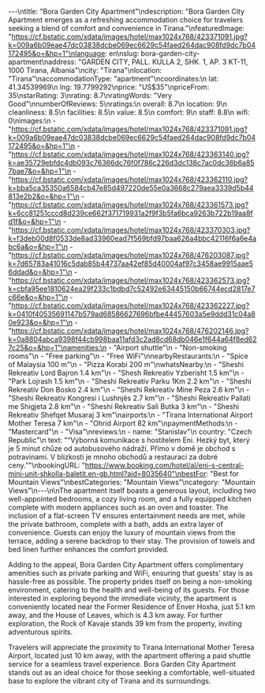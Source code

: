 ---\ntitle: "Bora Garden City Apartment"\ndescription: "Bora Garden City Apartment emerges as a refreshing accommodation choice for travelers seeking a blend of comfort and convenience in Tirana."\nfeaturedImage: "https://cf.bstatic.com/xdata/images/hotel/max1024x768/423371091.jpg?k=009a6b09eae47dc03838dcbe069ec6629c54faed264dac908fd9dc7b04172495&o=&hp=1"\nlanguage: en\nslug: bora-garden-city-apartment\naddress: "GARDEN CITY, PALL. KULLA 2, SHK. 1, AP. 3 KT-11, 1000 Tirana, Albania"\ncity: "Tirana"\nlocation: "Tirana"\naccommodationType: "apartment"\ncoordinates:\n  lat: 41.34539969\n  lng: 19.7799292\nprice: "US$35"\npriceFrom: 35\nstarRating: 3\nrating: 8.7\nratingWords: "Very Good"\nnumberOfReviews: 5\nratings:\n  overall: 8.7\n  location: 9\n  cleanliness: 8.5\n  facilities: 8.5\n  value: 8.5\n  comfort: 9\n  staff: 8.8\n  wifi: 0\nimages:\n  - "https://cf.bstatic.com/xdata/images/hotel/max1024x768/423371091.jpg?k=009a6b09eae47dc03838dcbe069ec6629c54faed264dac908fd9dc7b04172495&o=&hp=1"\n  - "https://cf.bstatic.com/xdata/images/hotel/max1024x768/423363140.jpg?k=ae35729ebfdc4db093c76366dc76f0f786c226d3dc138c7ac0dc36b6a857bae7&o=&hp=1"\n  - "https://cf.bstatic.com/xdata/images/hotel/max1024x768/423362110.jpg?k=bba5ca35350a6584cb47e85d497220de55e0a3668c279aea3339d5b44813e2b2&o=&hp=1"\n  - "https://cf.bstatic.com/xdata/images/hotel/max1024x768/423361573.jpg?k=6cc81251cccd8d239ce662f371719931a2f9f3b5fa6bca9263b722b19aa8fd1f&o=&hp=1"\n  - "https://cf.bstatic.com/xdata/images/hotel/max1024x768/423370303.jpg?k=f3deb00d8f0533de8ad33960ead7f569bfd97baa626a4bbc42116f6a6e4abc6a&o=&hp=1"\n  - "https://cf.bstatic.com/xdata/images/hotel/max1024x768/476203087.jpg?k=7d65783a41016c5dab85b44737aa42ef85d40004af97c3458ae9915aae56ddad&o=&hp=1"\n  - "https://cf.bstatic.com/xdata/images/hotel/max1024x768/423362573.jpg?k=cbfa95ee1810624ea29f233c1bdbd7c52492e63445150b66744ecd2817e7c66e&o=&hp=1"\n  - "https://cf.bstatic.com/xdata/images/hotel/max1024x768/423362227.jpg?k=0410f40535691147b579ad68586627696bfbe44457603a5e9ddd31c04a80e923&o=&hp=1"\n  - "https://cf.bstatic.com/xdata/images/hotel/max1024x768/476202146.jpg?k=0a8804abca9398f44cb998baa11afd3c2ad8cd68db046e1f644a64f8ed627c25&o=&hp=1"\namenities:\n  - "Airport shuttle"\n  - "Non-smoking rooms"\n  - "Free parking"\n  - "Free WiFi"\nnearbyRestaurants:\n  - "Spice of Malaysia 100 m"\n  - "Pizza Korabi 200 m"\nwhatsNearby:\n  - "Sheshi Rekreativ Lord Bajron 1.4 km"\n  - "Shesh Rekreativ Yzberisht 1.5 km"\n  - "Park Lojrash 1.5 km"\n  - "Sheshi Rekreativ Parku 1Km 2.2 km"\n  - "Sheshi Rekreativ Don Bosko 2.4 km"\n  - "Sheshi Rekreativ Mine Peza 2.6 km"\n  - "Sheshi Rekreativ Kongresi i Lushnjës 2.7 km"\n  - "Sheshi Rekreativ Pallati me Shigjeta 2.8 km"\n  - "Sheshi Rekreativ Sali Butka 3 km"\n  - "Sheshi Rekreativ Shefqet Musaraj 3 km"\nairports:\n  - "Tirana International Airport Mother Teresa 7 km"\n  - "Ohrid Airport 82 km"\npaymentMethods:\n  - "Mastercard"\n  - "Visa"\nreviews:\n  - name: "Stanislav"\n    country: "Czech Republic"\n    text: "“Výborná komunikace s hostitelem Eni. Hezký byt, který je 5 minut chůze od autobusového nádraží. Přímo v domě je obchod s potravinami. V blízkosti je mnoho obchodů a restaurací za dobré ceny.”"\nbookingURL: "https://www.booking.com/hotel/al/eni-s-central-mini-unit-shkolla-baletit.en-gb.html?aid=8035640"\nbestFor: "Best for Mountain Views"\nbestCategories: "Mountain Views"\ncategory: "Mountain Views"\n---\n\nThe apartment itself boasts a generous layout, including two well-appointed bedrooms, a cozy living room, and a fully equipped kitchen complete with modern appliances such as an oven and toaster. The inclusion of a flat-screen TV ensures entertainment needs are met, while the private bathroom, complete with a bath, adds an extra layer of convenience. Guests can enjoy the luxury of mountain views from the terrace, adding a serene backdrop to their stay. The provision of towels and bed linen further enhances the comfort provided.

Adding to the appeal, Bora Garden City Apartment offers complimentary amenities such as private parking and WiFi, ensuring that guests' stay is as hassle-free as possible. The property prides itself on being a non-smoking environment, catering to the health and well-being of its guests. For those interested in exploring beyond the immediate vicinity, the apartment is conveniently located near the Former Residence of Enver Hoxha, just 5.1 km away, and the House of Leaves, which is 4.3 km away. For further exploration, the Rock of Kavaje stands 39 km from the property, inviting adventurous spirits.

Travelers will appreciate the proximity to Tirana International Mother Teresa Airport, located just 10 km away, with the apartment offering a paid shuttle service for a seamless travel experience. Bora Garden City Apartment stands out as an ideal choice for those seeking a comfortable, well-situated base to explore the vibrant city of Tirana and its surroundings.